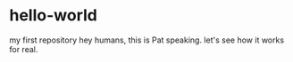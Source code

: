 # hello-world
my first repository
hey humans, this is Pat speaking. 
let's see how it works for real.
